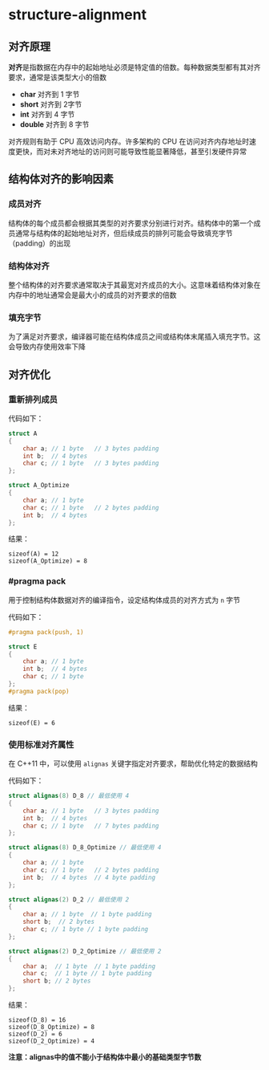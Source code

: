 ﻿# structure-alignment

## 对齐原理

**对齐**是指数据在内存中的起始地址必须是特定值的倍数。每种数据类型都有其对齐要求，通常是该类型大小的倍数

* **char** 对齐到 1 字节
* **short** 对齐到 2字节
* **int** 对齐到 4 字节
* **double** 对齐到 8 字节

对齐规则有助于 CPU 高效访问内存。许多架构的 CPU 在访问对齐内存地址时速度更快，而对未对齐地址的访问则可能导致性能显著降低，甚至引发硬件异常


## 结构体对齐的影响因素

### **成员对齐**

结构体的每个成员都会根据其类型的对齐要求分别进行对齐。结构体中的第一个成员通常与结构体的起始地址对齐，但后续成员的排列可能会导致填充字节（padding）的出现

### **结构体对齐**

整个结构体的对齐要求通常取决于其最宽对齐成员的大小。这意味着结构体对象在内存中的地址通常会是最大小的成员的对齐要求的倍数

### **填充字节**

为了满足对齐要求，编译器可能在结构体成员之间或结构体末尾插入填充字节。这会导致内存使用效率下降

## 对齐优化

### 重新排列成员

代码如下：

```cpp
struct A
{
    char a; // 1 byte   // 3 bytes padding
    int b;  // 4 bytes
    char c; // 1 byte   // 3 bytes padding
};

struct A_Optimize
{
    char a; // 1 byte
    char c; // 1 byte   // 2 bytes padding
    int b;  // 4 bytes
};
```

结果：

```
sizeof(A) = 12
sizeof(A_Optimize) = 8
```

### #pragma pack

用于控制结构体数据对齐的编译指令，设定结构体成员的对齐方式为 `n` 字节

代码如下：

```cpp
#pragma pack(push, 1)

struct E
{
    char a; // 1 byte
    int b;  // 4 bytes
    char c; // 1 byte
};
#pragma pack(pop)
```

结果：

```
sizeof(E) = 6
```

### **使用标准对齐属性**

在 C++11 中，可以使用 `alignas` 关键字指定对齐要求，帮助优化特定的数据结构

代码如下：

```cpp
struct alignas(8) D_8 // 最低使用 4
{
    char a; // 1 byte   // 3 bytes padding
    int b;  // 4 bytes
    char c; // 1 byte   // 7 bytes padding
};

struct alignas(8) D_8_Optimize // 最低使用 4
{
    char a; // 1 byte
    char c; // 1 byte   // 2 bytes padding
    int b;  // 4 bytes  // 4 byte padding
};

struct alignas(2) D_2 // 最低使用 2
{
    char a; // 1 byte  // 1 byte padding
    short b;  // 2 bytes
    char c; // 1 byte // 1 byte padding
};

struct alignas(2) D_2_Optimize // 最低使用 2
{
    char a;  // 1 byte  // 1 byte padding
    char c;  // 1 byte // 1 byte padding
    short b; // 2 bytes
};
```

结果：

```
sizeof(D_8) = 16
sizeof(D_8_Optimize) = 8
sizeof(D_2) = 6
sizeof(D_2_Optimize) = 4
```

**注意：alignas中的值不能小于结构体中最小的基础类型字节数**
